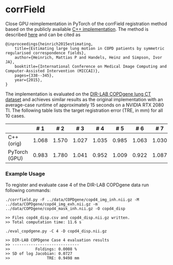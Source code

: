# corrField

Close GPU reimplementation in PyTorch of the corrField registration method based on the publicly available [C++ implementation](http://www.mpheinrich.de/code/corrFieldWeb.zip). The method is described [here](http://www.mpheinrich.de/pub/MICCAI2015_paper894.pdf) and can be cited as

```
@inproceedings{heinrich2015estimating,
    title={Estimating large lung motion in COPD patients by symmetric regularised correspondence fields},
    author={Heinrich, Mattias P and Handels, Heinz and Simpson, Ivor JA},
    booktitle={International Conference on Medical Image Computing and Computer-Assisted Intervention (MICCAI)},
    pages={338--345},
    year={2015},
}
```
The implementation is evaluated on the [DIR-LAB COPDgene lung CT dataset](https://www.dir-lab.com/index.html) and achieves similar results as the original implementation with an average-case runtime of approximately 15 seconds on a NVIDIA RTX 2080 TI. The following table lists the target registration error (TRE, in mm) for all 10 cases.

| | # 1 | # 2 | # 3 | # 4 | # 5 | # 6 | # 7 | # 8 | # 9 | # 10 | avg |
| --- | --- | --- | --- | --- | --- | --- | --- | --- | --- | --- | --- |
| C++ (orig) | 1.068 | 1.570 | 1.027 | 1.035 | 0.985 | 1.063 | 1.030 | 1.085 | 0.797 | 1.203 | 1.0863 
| PyTorch (GPU) | 0.983 | 1.780 | 1.041 | 0.952 | 1.009 | 0.922 | 1.087 | 1.035 | 0.829 | 1.126 | 1.0764 |

### Example Usage

To register and evaluate case 4 of the DIR-LAB COPDgene data run following commands:

```
./corrfield.py -F ../data/COPDgene/copd4_img_inh.nii.gz -M ../data/COPDgene/copd4_img_exh.nii.gz -m ../data/COPDgene/copd4_mask_inh.nii.gz -O copd4_disp

>> Files copd4_disp.csv and copd4_disp.nii.gz written.
>> Total computation time: 11.6 s
```

```
./eval_copdgene.py -C 4 -D copd4_disp.nii.gz

>> DIR-LAB COPDgene Case 4 evaluation results
>> -----------------------------
>>           Foldings: 0.0008 %
>> SD of log Jacobian: 0.0727
>>                TRE: 0.9498 mm
```


